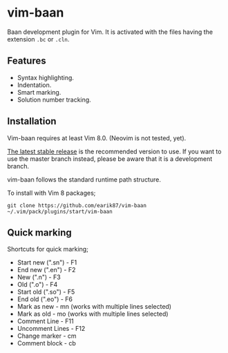 # vim-baan
 
Baan development plugin for Vim. It is activated with the files having the extension `.bc` or `.cln`.

## Features
- Syntax highlighting. 
- Indentation. 
- Smart marking.
- Solution number tracking. 

## Installation
Vim-baan requires at least Vim 8.0. (Neovim is not tested, yet).

[The latest stable release](https://github.com/earik87/vim-baan/releases/latest) is the recommended version to use. If you want to use the master branch instead, please be aware that it is a development branch.

vim-baan follows the standard runtime path structure. 

To install with Vim 8 packages;

`git clone https://github.com/earik87/vim-baan ~/.vim/pack/plugins/start/vim-baan`

## Quick marking

Shortcuts for quick marking;
- Start new (".sn") - F1
- End new (".en") - F2
- New (".n") - F3
- Old (".o") - F4
- Start old (".so") - F5
- End old (".eo") - F6
- Mark as new - mn (works with multiple lines selected)
- Mark as old - mo (works with multiple lines selected)
- Comment Line - F11
- Uncomment Lines - F12
- Change marker - cm
- Comment block - cb
